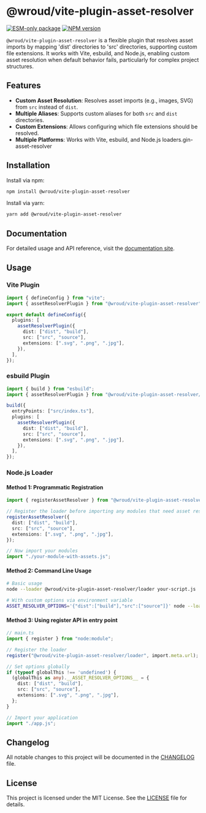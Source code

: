 # @wroud/vite-plugin-asset-resolver

[![ESM-only package][package]][package-url]
[![NPM version][npm]][npm-url]

[package]: https://img.shields.io/badge/package-ESM--only-ffe536.svg
[package-url]: https://gist.github.com/sindresorhus/a39789f98801d908bbc7ff3ecc99d99c
[npm]: https://img.shields.io/npm/v/@wroud/vite-plugin-asset-resolver.svg
[npm-url]: https://npmjs.com/package/@wroud/vite-plugin-asset-resolver

`@wroud/vite-plugin-asset-resolver` is a flexible plugin that resolves asset imports by mapping 'dist' directories to 'src' directories, supporting custom file extensions. It works with Vite, esbuild, and Node.js, enabling custom asset resolution when default behavior fails, particularly for complex project structures.

## Features

- **Custom Asset Resolution**: Resolves asset imports (e.g., images, SVG) from `src` instead of `dist`.
- **Multiple Aliases**: Supports custom aliases for both `src` and `dist` directories.
- **Custom Extensions**: Allows configuring which file extensions should be resolved.
- **Multiple Platforms**: Works with Vite, esbuild, and Node.js loaders.gin-asset-resolver

## Installation

Install via npm:

```sh
npm install @wroud/vite-plugin-asset-resolver
```

Install via yarn:

```sh
yarn add @wroud/vite-plugin-asset-resolver
```

## Documentation

For detailed usage and API reference, visit the [documentation site](https://wroud.dev).

## Usage

### Vite Plugin

```ts
import { defineConfig } from "vite";
import { assetResolverPlugin } from "@wroud/vite-plugin-asset-resolver";

export default defineConfig({
  plugins: [
    assetResolverPlugin({
      dist: ["dist", "build"],
      src: ["src", "source"],
      extensions: [".svg", ".png", ".jpg"],
    }),
  ],
});
```

### esbuild Plugin

```ts
import { build } from "esbuild";
import { assetResolverPlugin } from "@wroud/vite-plugin-asset-resolver/esbuild";

build({
  entryPoints: ["src/index.ts"],
  plugins: [
    assetResolverPlugin({
      dist: ["dist", "build"],
      src: ["src", "source"],
      extensions: [".svg", ".png", ".jpg"],
    }),
  ],
});
```

### Node.js Loader

#### Method 1: Programmatic Registration

```ts
import { registerAssetResolver } from "@wroud/vite-plugin-asset-resolver/node-loader-register";

// Register the loader before importing any modules that need asset resolution
registerAssetResolver({
  dist: ["dist", "build"],
  src: ["src", "source"],
  extensions: [".svg", ".png", ".jpg"],
});

// Now import your modules
import "./your-module-with-assets.js";
```

#### Method 2: Command Line Usage

```sh
# Basic usage
node --loader @wroud/vite-plugin-asset-resolver/loader your-script.js

# With custom options via environment variable
ASSET_RESOLVER_OPTIONS='{"dist":["build"],"src":["source"]}' node --loader @wroud/vite-plugin-asset-resolver/loader your-script.js
```

#### Method 3: Using register API in entry point

```ts
// main.ts
import { register } from "node:module";

// Register the loader
register("@wroud/vite-plugin-asset-resolver/loader", import.meta.url);

// Set options globally
if (typeof globalThis !== 'undefined') {
  (globalThis as any).__ASSET_RESOLVER_OPTIONS__ = {
    dist: ["dist", "build"],
    src: ["src", "source"],
    extensions: [".svg", ".png", ".jpg"],
  };
}

// Import your application
import "./app.js";
```

## Changelog

All notable changes to this project will be documented in the [CHANGELOG](./CHANGELOG.md) file.

## License

This project is licensed under the MIT License. See the [LICENSE](./LICENSE) file for details.
